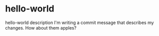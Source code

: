 # hello-world
hello-world description
I'm writing a commit message that describes my changes. How about them apples?
